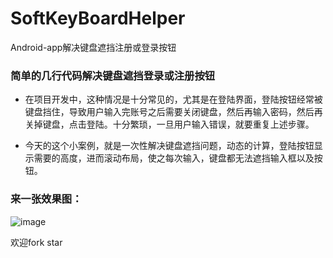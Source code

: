 # SoftKeyBoardHelper
Android-app解决键盘遮挡注册或登录按钮

### 简单的几行代码解决键盘遮挡登录或注册按钮

-  在项目开发中，这种情况是十分常见的，尤其是在登陆界面，登陆按钮经常被键盘挡住，导致用户输入完账号之后需要关闭键盘，然后再输入密码，然后再关掉键盘，点击登陆。十分繁琐，一旦用户输入错误，就要重复上述步骤。

-  今天的这个小案例，就是一次性解决键盘遮挡问题，动态的计算，登陆按钮显示需要的高度，进而滚动布局，使之每次输入，键盘都无法遮挡输入框以及按钮。

### 来一张效果图：


![image](http://ww3.sinaimg.cn/mw690/005O1u7Gjw1f9sm4k991pg30eb0l77ch.gif ) 

欢迎fork star
